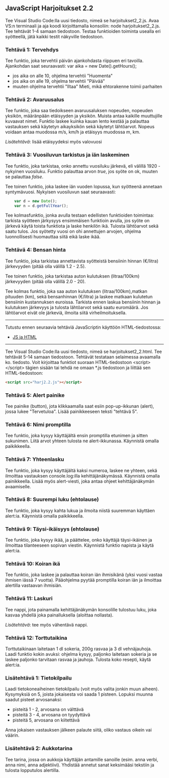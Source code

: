 ## JavaScript Harjoitukset 2.2

Tee Visual Studio Code:lla uusi tiedosto, nimeä se harjoitukset2_2.js. Avaa VS:n terminaali ja aja koodi kirjoittamalla konsoliin: node harjoitukset2_2.js. Tee tehtävät 1-4 samaan tiedostoon. Testaa funktioiden toiminta usealla eri syötteellä, jätä kaikki testit näkyville tiedostoon.

### Tehtävä 1: Tervehdys

Tee funktio, joka tervehtii päivän ajankohdasta riippuen eri tavoilla. Ajankohdan saat seuraavasti:
var aika = new Date().getHours();

- jos aika on alle 10, ohjelma tervehtii "Huomenta"
- jos aika on alle 19, ohjelma tervehtii "Päivää"
- muuten ohjelma tervehtii "Iltaa"
Mieti, mikä ehtorakenne toimii parhaiten

### Tehtävä 2: Avaruusalus

Tee funktio, joka saa tiedoikseen avaruusaluksen nopeuden, nopeuden yksikön, määränpään etäisyyden ja yksikön. Muista antaa kaikille muuttujille kuvaavat nimet. Funktio laskee kuinka kauan lento kestää ja palauttaa vastauksen sekä käytetyn aikayksikön sekä käytetyt lähtöarvot. Nopeus voidaan antaa muodossa m/s, km/h ja etäisyys muodossa m, km.

*Lisätehtävä*: lisää etäisyydeksi myös valovuosi

### Tehtävä 3: Vuosiluvun tarkistus ja iän laskeminen

Tee funktio, joka tarkistaa, onko annettu vuosiluku järkevä, eli välillä 1920 - nykyinen vuosiluku. Funktio palauttaa arvon *true*, jos syöte on ok, muuten se palauttaa *false*.

Tee toinen funktio, joka laskee iän vuoden lopussa, kun syötteenä annetaan syntymävuosi. Nykyisen vuosiluvun saat seuraavasti:

```js
    var d = new Date(); 
    var n = d.getFullYear();
```

Tee kolmasfunktio, jonka avulla testaan edellisten funktioiden toimintaa: tarkista syötteen järkysyys ensimmäisen funktioin avulla, jos syöte on järkevä käytä toista funktiota ja laske henkilön ikä. Tulosta lähtöarvot sekä saatu tulos. Jos syötetty vuosi on ohi annettujen arvojen, ohjelma luonnollisesti huomauttaa siitä eikä laske ikää.

### Tehtävä 4: Bensan hinta

Tee funktio, joka tarkistaa annettavista syötteistä bensiinin hinnan (€/litra) järkevyyden (pitää olla välillä 1.2 - 2.5).

Tee toinen funktio, joka tarkistaa auton kulutuksen (litraa/100km) järkevyyden (pitää olla välillä 2.0 - 20).

Tee kolmas funktio, joka saa auton kulutuksen (litraa/100km),matkan pituuden (km), sekä bensanhinnan (€/litra) ja laskee matkaan kulutetun bensiinin kustannuksen euroissa. Tarkista ennen laskua bensiinin hinnan ja kulutuksen järkevyys ja tulosta lähtöarvot sekä saatu euromäärä. Jos lähtöarvot eivät ole järkeviä, ilmoita siitä virheilmoituksella.

---

Tutustu ennen seuraavia tehtäviä JavaScriptin käyttöön HTML-tiedostossa:

- [JS ja HTML](./js_html.html)

---

Tee Visual Studio Code:lla uusi tiedosto, nimeä se harjoitukset2_2.html. Tee tehtävät 5-14 samaan tiedostoon. Tehtävät testataan selaimessa avaamalla ko. tiedosto. Voit kirjoittaa funktiot suoraan HTML-tiedostoon \<script>\</script> tägien sisään tai tehdä ne omaan *.js tiedostoon ja liittää sen HTML-tiedostoon:

```html
<script src="harj2.2.js"></script>
```

### Tehtävä 5: Alert painike

Tee painike (button), jota klikkaamalla saat esiin pop-up-ikkunan (alert), jossa lukee "Tervetuloa". Lisää painikkeeseen teksti "tehtävä 5".

### Tehtävä 6: Nimi promptilla

Tee funktio, joka kysyy käyttäjältä ensin promptilla etunimen ja sitten sukunimen. Liitä arvot yhteen tulosta ne alert-ikkunassa. Käynnistä omalla paikikkeella.

### Tehtävä 7: Yhteenlasku

Tee funktio, joka kysyy käyttäjältä kaksi numeroa, laskee ne yhteen, sekä ilmoittaa vastauksen console.log:illa kehittäjänäkymässä. Käynnistä omalla painikkeella. Lisää myös alert-viesti, joka antaa ohjeet kehittäjänäkymän avaamiselle.

### Tehtävä 8: Suurempi luku (ehtolause)

Tee funktio, joka kysyy kahta lukua ja ilmoita niistä suuremman käyttäen alert:ia. Käynnistä omalla paikikkeella.

### Tehtävä 9: Täysi-ikäisyys (ehtolause)

Tee funktio, joka kysyy ikää, ja päättelee, onko käyttäjä täysi-ikäinen ja ilmoittaa tilanteeseen sopivan viestin. Käynnistä funktio napista ja käytä alert:ia.

### Tehtävä 10: Koiran ikä

Tee funktio, joka laskee ja palauttaa koiran iän ihmisikänä (yksi vuosi vastaa ihmisen iässä 7 vuotta). Pääohjelma pyytää promptilla koiran iän ja ilmoittaa alertilla vastaavan ihmisiän.

### Tehtävä 11: Laskuri

Tee nappi, jota painamalla kehittäjänäkymän konsolille tulostuu luku, joka kasvaa yhdellä joka painalluksella (aloittaa nollasta).

*Lisätehtävä*: tee myös vähentävä nappi.

### Tehtävä 12: Torttutaikina

Torttutaikinaan laitetaan 1 dl sokeria, 200g rasvaa ja 3 dl vehnäjauhoja. Laadi funktio kokin avuksi: ohjelma kysyy, paljonko laitetaan sokeria ja se laskee paljonko tarvitaan rasvaa ja jauhoja. Tulosta koko resepti, käytä alert:ia.

### Lisätehtävä 1: Tietokilpailu

Laadi tietokoneaiheinen tietokilpailu (voit myös valita jonkin muun aiheen). Kysymyksiä on 5, joista jokaisesta voi saada 1 pisteen. Lopuksi muunna saadut pisteet arvosanaksi:

- pisteitä 1 - 2, arvosana on välttävä
- pisteitä 3 - 4, arvosana on tyydyttävä
- pisteitä 5, arvosana on kiitettävä

Anna jokaisen vastauksen jälkeen palaute siitä, oliko vastaus oikein vai väärin.

### Lisätehtävä 2: Aukkotarina

Tee tarina, jossa on aukkoja käyttäjän antamille sanoille (esim. anna verbi, anna nimi, anna adjektiivi). Yhdistää annetut sanat keksimääsi tekstiin ja tulosta lopputulos alertilla.